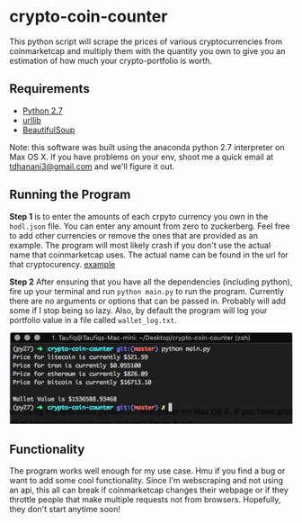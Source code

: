 # crypto-coin-counter

This python script will scrape the prices of various cryptocurrencies from coinmarketcap and multiply them with the quantity you own to give you an estimation of how much your crypto-portfolio is worth. 

## Requirements

* [Python 2.7](https://www.python.org/downloads/)
* [urllib](https://docs.python.org/2/library/urllib2.html)
* [BeautifulSoup](https://www.crummy.com/software/BeautifulSoup/bs4/doc/)

Note: this software was built using the anaconda python 2.7 interpreter on Max OS X. If you have problems on your env, shoot me a quick email at tdhanani3@gmail.com and we'll figure it out. 


## Running the Program 

__Step 1__ is to enter the amounts of each crpyto currency you own in the `hodl.json` file. You can enter any amount from zero to zuckerberg. Feel free to add other currencies or remove the ones that are provided as an example. The program will most likely crash if you don't use the actual name that coinmarketcap uses. The actual name can be found in the url for that cryptocurency. [example](https://coinmarketcap.com/currencies/ethereum/)

__Step 2__ After ensuring that you have all the dependencies (including python), fire up your terminal and run ```python main.py``` to run the program. Currently there are no arguments or options that can be passed in. Probably will add some if I stop being so lazy. Also, by default the program will log your portfolio value in a file called `wallet_log.txt`.

![crypto-coin-counter](./example_img/example.png "Running crypto-coin-counter")


## Functionality 

The program works well enough for my use case. Hmu if you find a bug or want to add some cool functionality. Since I'm webscraping and not using an api, this all can break if coinmarketcap changes their webpage or if they throttle people that make multiple requests not from browsers. Hopefully, they don't start anytime soon!